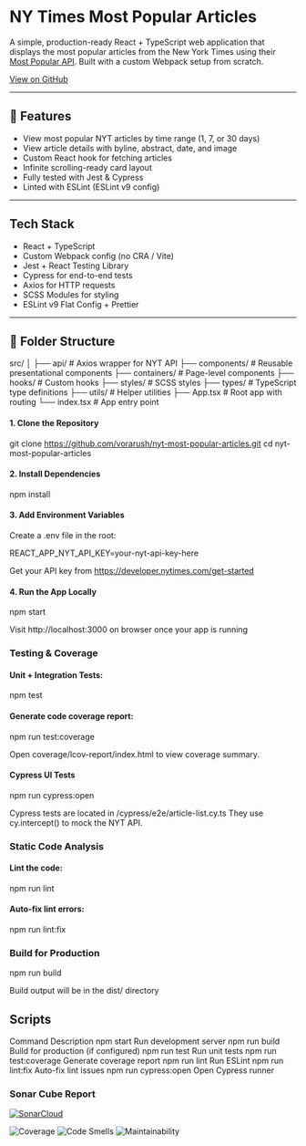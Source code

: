 # NY Times Most Popular Articles

A simple, production-ready React + TypeScript web application that displays the most popular articles from the New York Times using their [Most Popular API](https://developer.nytimes.com/docs/most-popular-product/1/overview). 
Built with a custom Webpack setup from scratch.

[View on GitHub](https://github.com/vorarush/nyt-most-popular-articles)

---

## 🚀 Features

- View most popular NYT articles by time range (1, 7, or 30 days)
- View article details with byline, abstract, date, and image
- Custom React hook for fetching articles
- Infinite scrolling-ready card layout
- Fully tested with Jest & Cypress
- Linted with ESLint (ESLint v9 config)

---

## Tech Stack

- React + TypeScript
- Custom Webpack config (no CRA / Vite)
- Jest + React Testing Library
- Cypress for end-to-end tests
- Axios for HTTP requests
- SCSS Modules for styling
- ESLint v9 Flat Config + Prettier

---

## 📂 Folder Structure

src/
│
├── api/                # Axios wrapper for NYT API
├── components/         # Reusable presentational components
├── containers/         # Page-level components
├── hooks/              # Custom hooks
├── styles/             # SCSS styles
├── types/              # TypeScript type definitions
├── utils/              # Helper utilities
├── App.tsx             # Root app with routing
└── index.tsx           # App entry point


#### 1. Clone the Repository

git clone https://github.com/vorarush/nyt-most-popular-articles.git
cd nyt-most-popular-articles


#### 2. Install Dependencies
npm install

#### 3. Add Environment Variables
Create a .env file in the root:

REACT_APP_NYT_API_KEY=your-nyt-api-key-here

Get your API key from https://developer.nytimes.com/get-started

#### 4. Run the App Locally
npm start

Visit http://localhost:3000 on browser once your app is running


### Testing & Coverage
#### Unit + Integration Tests:
npm test

#### Generate code coverage report:
npm run test:coverage

Open coverage/lcov-report/index.html to view coverage summary.

#### Cypress UI Tests
npm run cypress:open

Cypress tests are located in /cypress/e2e/article-list.cy.ts
They use cy.intercept() to mock the NYT API.


### Static Code Analysis

#### Lint the code:
npm run lint

#### Auto-fix lint errors:
npm run lint:fix


### Build for Production
npm run build

Build output will be in the dist/ directory


## Scripts

Command	                    Description
npm start	                Run development server
npm run build	            Build for production (if configured)
npm run test	            Run unit tests
npm run test:coverage	    Generate coverage report
npm run lint	            Run ESLint
npm run lint:fix	        Auto-fix lint issues
npm run cypress:open	    Open Cypress runner


### Sonar Cube Report

[![SonarCloud](https://sonarcloud.io/api/project_badges/measure?project=vorarush_nyt-most-popular-articles&metric=alert_status)](https://sonarcloud.io/project/overview?id=vorarush_nyt-most-popular-articles)

![Coverage](https://sonarcloud.io/api/project_badges/measure?project=vorarush_nyt-most-popular-articles&metric=coverage)
![Code Smells](https://sonarcloud.io/api/project_badges/measure?project=vorarush_nyt-most-popular-articles&metric=code_smells)
![Maintainability](https://sonarcloud.io/api/project_badges/measure?project=vorarush_nyt-most-popular-articles&metric=sqale_rating)
